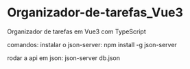 # Organizador-de-tarefas_Vue3

Organizador de tarefas em Vue3 com TypeScript

comandos:
instalar o json-server:
npm install -g json-server

rodar a api em json:
json-server db.json
